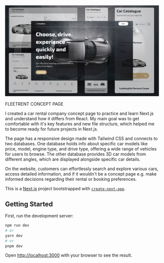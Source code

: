 ![FleetRent](./public/Cover_fleetrent.png)

FLEETRENT CONCEPT PAGE

I created a car rental company concept page to practice and learn Next.js and understand how it differs from React. My main goal was to get comfortable with it's key features and new file structure, which helped me to become ready for future projects in Next.js.

The page has a responsive design made with Tailwind CSS and connects to two databases. One database holds info about specific car models like price, model, engine type, and drive type, offering a wide range of vehicles for users to browse. The other database provides 3D car models from different angles, which are displayed alongside specific car details.

On the website, customers can effortlessly search and explore various cars, access detailed information, and if it wouldn't be a concept page e.g. make informed decisions regarding their rental or booking preferences.

This is a [Next.js](https://nextjs.org/) project bootstrapped with [`create-next-app`](https://github.com/vercel/next.js/tree/canary/packages/create-next-app).

## Getting Started

First, run the development server:

```bash
npm run dev
# or
yarn dev
# or
pnpm dev
```

Open [http://localhost:3000](http://localhost:3000) with your browser to see the result.
